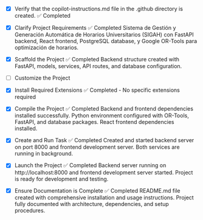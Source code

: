 <!-- Use this file to provide workspace-specific custom instructions to Copilot. For more details, visit https://code.visualstudio.com/docs/copilot/copilot-customization#_use-a-githubcopilotinstructionsmd-file -->
- [x] Verify that the copilot-instructions.md file in the .github directory is created. ✅ Completed

- [x] Clarify Project Requirements ✅ Completed
	Sistema de Gestión y Generación Automática de Horarios Universitarios (SIGAH) con FastAPI backend, React frontend, PostgreSQL database, y Google OR-Tools para optimización de horarios.

- [x] Scaffold the Project ✅ Completed
	Backend structure created with FastAPI, models, services, API routes, and database configuration.

- [ ] Customize the Project
	<!--
	Verify that all previous steps have been completed successfully and you have marked the step as completed.
	Develop a plan to modify codebase according to user requirements.
	Apply modifications using appropriate tools and user-provided references.
	Skip this step for "Hello World" projects.
	-->

- [x] Install Required Extensions ✅ Completed - No specific extensions required

- [x] Compile the Project ✅ Completed
	Backend and frontend dependencies installed successfully. Python environment configured with OR-Tools, FastAPI, and database packages. React frontend dependencies installed.

- [x] Create and Run Task ✅ Completed
	Created and started backend server on port 8000 and frontend development server. Both services are running in background.

- [x] Launch the Project ✅ Completed
	Backend server running on http://localhost:8000 and frontend development server started. Project is ready for development and testing.

- [x] Ensure Documentation is Complete ✅ Completed
	README.md file created with comprehensive installation and usage instructions. Project fully documented with architecture, dependencies, and setup procedures.
